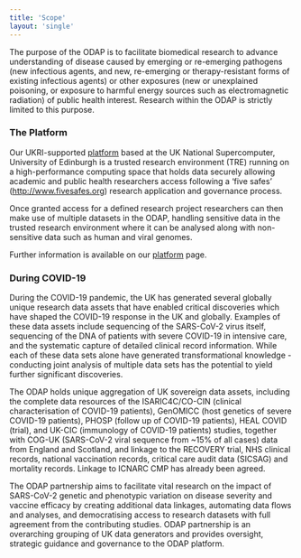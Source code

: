 ```yaml
---
title: 'Scope'
layout: 'single'
---
```



The purpose of the ODAP is to facilitate biomedical research to advance understanding of disease caused by emerging or re-emerging pathogens (new infectious agents, and new, re-emerging or therapy-resistant forms of existing infectious agents) or other exposures (new or unexplained poisoning, or exposure to harmful energy sources such as electromagnetic radiation) of public health interest. Research within the ODAP is strictly limited to this purpose.

### The Platform
Our UKRI-supported [platform](/platform/) based at the UK National Supercomputer, University of Edinburgh is a trusted research environment (TRE) running on a high-performance computing space that holds data securely allowing academic and public health researchers access following a ‘five safes’ (http://www.fivesafes.org) research application and governance process.  

Once granted access for a defined research project researchers can then make use of multiple datasets in the ODAP, handling sensitive data in the trusted research environment where it can be analysed along with non-sensitive data such as human and viral genomes. 

Further information is available on our [platform](/platform/) page. 

### During COVID-19
During the COVID-19 pandemic, the UK has generated several globally unique research data assets that have enabled critical discoveries which have shaped the COVID-19 response in the UK and globally. Examples of these data assets include sequencing of the SARS-CoV-2 virus itself, sequencing of the DNA of patients with severe COVID-19 in intensive care, and the systematic capture of detailed clinical record information. While each of these data sets alone have generated transformational knowledge - conducting joint analysis of multiple data sets has the potential to yield further significant discoveries.  

The ODAP holds unique aggregation of UK sovereign data assets, including the complete data resources of the ISARIC4C/CO-CIN (clinical characterisation of COVID-19 patients), GenOMICC (host genetics of severe COVID-19 patients), PHOSP (follow up of COVID-19 patients), HEAL COVID (trial), and UK-CIC (immunology of COVID-19 patients) studies, together with COG-UK (SARS-CoV-2 viral sequence from ~15% of all cases) data from England and Scotland, and linkage to the RECOVERY trial, NHS clinical records, national vaccination records, critical care audit data (SICSAG) and mortality records. Linkage to ICNARC CMP has already been agreed. 

The ODAP partnership aims to facilitate vital research on the impact of SARS-CoV-2 genetic and phenotypic variation on disease severity and vaccine efficacy by creating additional data linkages, automating data flows and analyses, and democratising access to research datasets with full agreement from the contributing studies. ODAP partnership is an overarching grouping of UK data generators and provides oversight, strategic guidance and governance to the ODAP platform. 

<!--
Further information is available on the [HDR Gateway ODAP page](https://www.healthdatagateway.org/).
-->